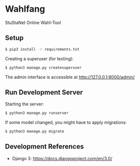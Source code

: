 # Wahlfang

StuStaNet Online Wahl-Tool

## Setup

```bash
$ pip3 install -r requirements.txt
```

Creating a superuser (for testing):
```bash
$ python3 manage.py createsuperuser
```

The admin interface is accessible at http://127.0.0.1:8000/admin/

## Run Development Server
Starting the server:
```bash
$ python3 manage.py runserver
```

If some model changed, you might have to apply migrations:
```bash
$ python3 manage.py migrate
```

## Development References

- Django 3: https://docs.djangoproject.com/en/3.0/
